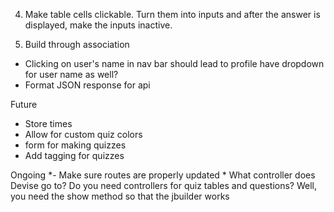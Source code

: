 
4) Make table cells clickable. Turn them into inputs and after the answer is displayed, make the inputs inactive.

5) Build through association

- Clicking on user's name in nav bar should lead to profile
    have dropdown for user name as well?
- Format JSON response for api




Future
- Store times
- Allow for custom quiz colors
- form for making quizzes
- Add tagging for quizzes


Ongoing
*- Make sure routes are properly updated
*
What controller does Devise go to?
Do you need controllers for quiz tables and questions?
Well, you need the show method so that the jbuilder works